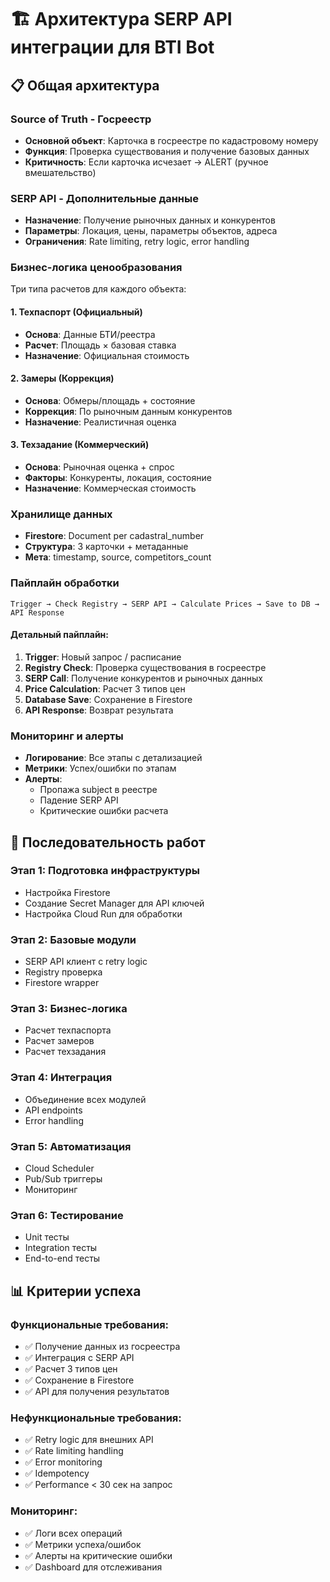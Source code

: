 # 🏗️ Архитектура SERP API интеграции для BTI Bot

## 📋 Общая архитектура

### **Source of Truth - Госреестр**
- **Основной объект**: Карточка в госреестре по кадастровому номеру
- **Функция**: Проверка существования и получение базовых данных
- **Критичность**: Если карточка исчезает → ALERT (ручное вмешательство)

### **SERP API - Дополнительные данные**
- **Назначение**: Получение рыночных данных и конкурентов
- **Параметры**: Локация, цены, параметры объектов, адреса
- **Ограничения**: Rate limiting, retry logic, error handling

### **Бизнес-логика ценообразования**
Три типа расчетов для каждого объекта:

#### 1. **Техпаспорт** (Официальный)
- **Основа**: Данные БТИ/реестра
- **Расчет**: Площадь × базовая ставка
- **Назначение**: Официальная стоимость

#### 2. **Замеры** (Коррекция)
- **Основа**: Обмеры/площадь + состояние
- **Коррекция**: По рыночным данным конкурентов
- **Назначение**: Реалистичная оценка

#### 3. **Техзадание** (Коммерческий)
- **Основа**: Рыночная оценка + спрос
- **Факторы**: Конкуренты, локация, состояние
- **Назначение**: Коммерческая стоимость

### **Хранилище данных**
- **Firestore**: Document per cadastral_number
- **Структура**: 3 карточки + метаданные
- **Мета**: timestamp, source, competitors_count

### **Пайплайн обработки**
```
Trigger → Check Registry → SERP API → Calculate Prices → Save to DB → API Response
```

#### **Детальный пайплайн:**
1. **Trigger**: Новый запрос / расписание
2. **Registry Check**: Проверка существования в госреестре
3. **SERP Call**: Получение конкурентов и рыночных данных
4. **Price Calculation**: Расчет 3 типов цен
5. **Database Save**: Сохранение в Firestore
6. **API Response**: Возврат результата

### **Мониторинг и алерты**
- **Логирование**: Все этапы с детализацией
- **Метрики**: Успех/ошибки по этапам
- **Алерты**: 
  - Пропажа subject в реестре
  - Падение SERP API
  - Критические ошибки расчета

## 🔄 **Последовательность работ**

### **Этап 1: Подготовка инфраструктуры**
- Настройка Firestore
- Создание Secret Manager для API ключей
- Настройка Cloud Run для обработки

### **Этап 2: Базовые модули**
- SERP API клиент с retry logic
- Registry проверка
- Firestore wrapper

### **Этап 3: Бизнес-логика**
- Расчет техпаспорта
- Расчет замеров
- Расчет техзадания

### **Этап 4: Интеграция**
- Объединение всех модулей
- API endpoints
- Error handling

### **Этап 5: Автоматизация**
- Cloud Scheduler
- Pub/Sub триггеры
- Мониторинг

### **Этап 6: Тестирование**
- Unit тесты
- Integration тесты
- End-to-end тесты

## 📊 **Критерии успеха**

### **Функциональные требования:**
- ✅ Получение данных из госреестра
- ✅ Интеграция с SERP API
- ✅ Расчет 3 типов цен
- ✅ Сохранение в Firestore
- ✅ API для получения результатов

### **Нефункциональные требования:**
- ✅ Retry logic для внешних API
- ✅ Rate limiting handling
- ✅ Error monitoring
- ✅ Idempotency
- ✅ Performance < 30 сек на запрос

### **Мониторинг:**
- ✅ Логи всех операций
- ✅ Метрики успеха/ошибок
- ✅ Алерты на критические ошибки
- ✅ Dashboard для отслеживания

